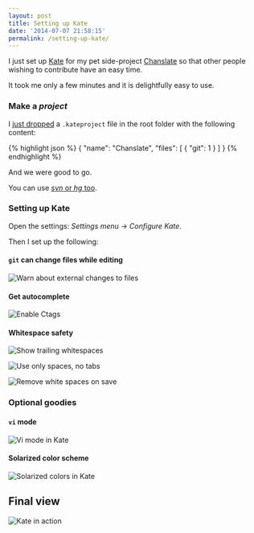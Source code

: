 ```yaml
---
layout: post
title: Setting up Kate
date: '2014-07-07 21:58:15'
permalink: /setting-up-kate/
---
```


I just set up [Kate](http://kate-editor.org/) for my pet side-project [Chanslate](https://github.com/musically-ut/chanslate) so that other people wishing to contribute have an easy time.

It took me only a few minutes and it is delightfully easy to use.

### Make a _project_

I [just dropped](https://github.com/musically-ut/chanslate/commit/f393234877403b9ee017e8de1f04b2d9d3def08b) a `.kateproject` file in the root folder with the following content:

{% highlight json %}
{
  "name": "Chanslate",
  "files": [ { "git": 1 } ]
}
{% endhighlight %}

And we were good to go.

You can use [_svn_ or _hg_ too](http://kate-editor.org/2012/11/02/using-the-projects-plugin-in-kate/).

### Setting up Kate

Open the settings: _Settings menu_ → _Configure Kate_.

Then I set up the following:

#### `git` can change files while editing

![Warn about external changes to files](/content/images/2014/Jul/kate-general-config.png)

#### Get autocomplete

![Enable Ctags](/content/images/2014/Jul/kate-plugins-conf.png)

#### Whitespace safety

![Show trailing whitespaces](/content/images/2014/Jul/kate-appearance-conf.png)

![Use only spaces, no tabs](/content/images/2014/Jul/kate-editing-indent-conf.png)

![Remove white spaces on save](/content/images/2014/Jul/kate-open-save-conf.png)

### Optional goodies

#### `vi` mode

![Vi mode in Kate](/content/images/2014/Jul/kate-vi-mode.png)

#### Solarized color scheme

![Solarized colors in Kate](/content/images/2014/Jul/kate-solarized.png)


## Final view

![Kate in action](/content/images/2014/Jul/kate-in-action.png)
